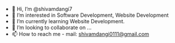 - 👋 Hi, I’m @shivamdangi7
- 👀 I’m interested in Software Development, Website Development
- 🌱 I’m currently learning Website Development.
- 💞️ I’m looking to collaborate on ...
- 📫 How to reach me - mail: shivamdangi0111@gmail.com

<!---
shivamdangi7/shivamdangi7 is a ✨ special ✨ repository because its `README.md` (this file) appears on your GitHub profile.
You can click the Preview link to take a look at your changes.
--->
